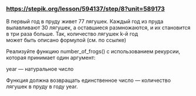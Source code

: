 ### https://stepik.org/lesson/594137/step/8?unit=589173

В первый год в пруду живет 77 лягушек. Каждый год из пруда вылавливают 30 лягушек, 
а оставшиеся размножаются, и их становится в три раза больше. Так, количество лягушек k-й год  
может быть описано формулой (см. по ссылке)


Реализуйте функцию number_of_frogs() с использованием рекурсии, которая принимает один аргумент:


year — натуральное число

Функция должна возвращать единственное число — количество лягушек в пруду в году year.
